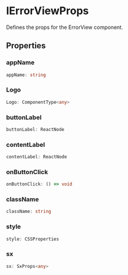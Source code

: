 # IErrorViewProps

Defines the props for the ErrorView component.

## Properties

### appName

```ts
appName: string
```

### Logo

```ts
Logo: ComponentType<any>
```

### buttonLabel

```ts
buttonLabel: ReactNode
```

### contentLabel

```ts
contentLabel: ReactNode
```

### onButtonClick

```ts
onButtonClick: () => void
```

### className

```ts
className: string
```

### style

```ts
style: CSSProperties
```

### sx

```ts
sx: SxProps<any>
```
